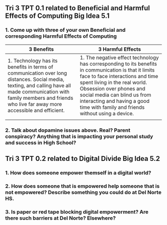 ## Tri 3 TPT 0.1 related to Beneficial and Harmful Effects of Computing Big Idea 5.1

### 1. Come up with three of your own Beneficial and corresponding Harmful Effects of Computing

|  3 Benefits  | 3 Harmful Effects  |
| --- | --- |
| 1. Technology has its benefits in terms of communication over long distances. Social media, texting, and calling have all made communication with family members and friends who live far away more accessible and efficient. | 1. The negative effect technology has corresponding to its benefits in communication is that it limits face to face interactions and time spent living in the real world. Obsession over phones and social media can blind us from interacting and having a good time with family and friends without using a device. |
| | |

### 2. Talk about dopamine issues above. Real? Parent conspiracy? Anything that is impacting your personal study and success in High School?


## Tri 3 TPT 0.2 related to Digital Divide Big Idea 5.2

### 1. How does someone empower themself in a digital world?
### 2. How does someone that is empowered help someone that is not empowered? Describe something you could do at Del Norte HS.
### 3. Is paper or red tape blocking digital empowerment? Are there such barriers at Del Norte? Elsewhere?
